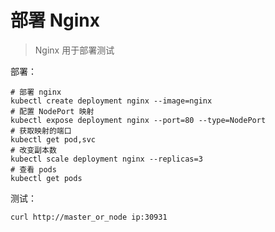 # 部署 Nginx

> Nginx 用于部署测试

部署：
```shell
# 部署 nginx
kubectl create deployment nginx --image=nginx
# 配置 NodePort 映射
kubectl expose deployment nginx --port=80 --type=NodePort
# 获取映射的端口
kubectl get pod,svc
# 改变副本数
kubectl scale deployment nginx --replicas=3
# 查看 pods
kubectl get pods
```

测试：
```shell
curl http://master_or_node ip:30931
```